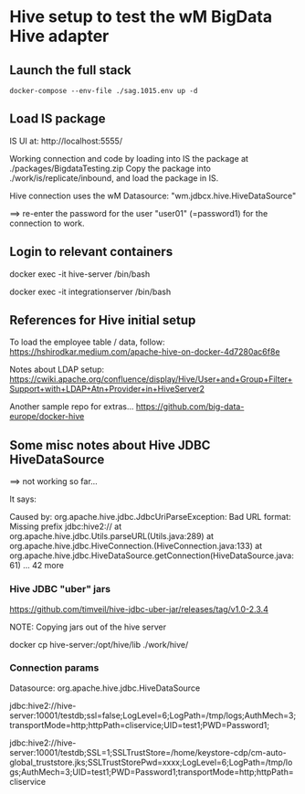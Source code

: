 # Hive setup to test the wM BigData Hive adapter

## Launch the full stack

```
docker-compose --env-file ./sag.1015.env up -d 
```

## Load IS package

IS UI at: http://localhost:5555/

Working connection and code by loading into IS the package at ./packages/BigdataTesting.zip
Copy the package into ./work/is/replicate/inbound, and load the package in IS.

Hive connection uses the wM Datasource: "wm.jdbcx.hive.HiveDataSource"

==> re-enter the password for the user "user01" (=password1) for the connection to work.

## Login to relevant containers

docker exec -it hive-server /bin/bash

docker exec -it integrationserver /bin/bash

## References for Hive initial setup

To load the employee table / data, follow:
https://hshirodkar.medium.com/apache-hive-on-docker-4d7280ac6f8e

Notes about LDAP setup:
https://cwiki.apache.org/confluence/display/Hive/User+and+Group+Filter+Support+with+LDAP+Atn+Provider+in+HiveServer2

Another sample repo for extras...
https://github.com/big-data-europe/docker-hive

## Some misc notes about Hive JDBC HiveDataSource

==> not working so far...

It says:

Caused by: org.apache.hive.jdbc.JdbcUriParseException: Bad URL format: Missing prefix jdbc:hive2://
	at org.apache.hive.jdbc.Utils.parseURL(Utils.java:289)
	at org.apache.hive.jdbc.HiveConnection.<init>(HiveConnection.java:133)
	at org.apache.hive.jdbc.HiveDataSource.getConnection(HiveDataSource.java:61)
	... 42 more

### Hive JDBC "uber" jars

https://github.com/timveil/hive-jdbc-uber-jar/releases/tag/v1.0-2.3.4

NOTE: Copying jars out of the hive server

docker cp hive-server:/opt/hive/lib ./work/hive/

### Connection params

Datasource: org.apache.hive.jdbc.HiveDataSource

jdbc:hive2://hive-server:10001/testdb;ssl=false;LogLevel=6;LogPath=/tmp/logs;AuthMech=3;transportMode=http;httpPath=cliservice;UID=test1;PWD=Password1;

jdbc:hive2://hive-server:10001/testdb;SSL=1;SSLTrustStore=/home/keystore-cdp/cm-auto-global_truststore.jks;SSLTrustStorePwd=xxxx;LogLevel=6;LogPath=/tmp/logs;AuthMech=3;UID=test1;PWD=Password1;transportMode=http;httpPath=cliservice
